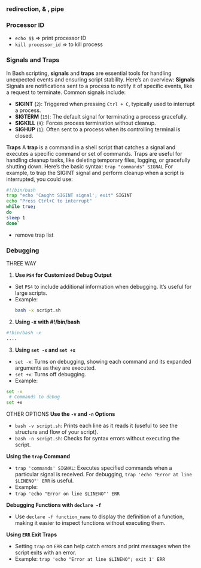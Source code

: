 
### redirection, & , pipe 










### Processor ID
- `echo $$` => print processor ID
- `kill processor_id` => to kill process


### Signals and Traps
In Bash scripting, **signals** and **traps** are essential tools for handling unexpected events and ensuring script stability. Here’s an overview:
**Signals**
Signals are notifications sent to a process to notify it of specific events, like a request to terminate. Common signals include:
- **SIGINT** (`2`): Triggered when pressing `Ctrl + C`, typically used to interrupt a process.
- **SIGTERM** (`15`): The default signal for terminating a process gracefully.
- **SIGKILL** (`9`): Forces process termination without cleanup.
- **SIGHUP** (`1`): Often sent to a process when its controlling terminal is closed.

**Traps**
A **trap** is a command in a shell script that catches a signal and executes a specific command or set of commands. Traps are useful for handling cleanup tasks, like deleting temporary files, logging, or gracefully shutting down. Here’s the basic syntax:
`trap "commands" SIGNAL`
For example, to trap the SIGINT signal and perform cleanup when a script is interrupted, you could use:
```bash
#!/bin/bash 
trap "echo 'Caught SIGINT signal'; exit" SIGINT 
echo "Press Ctrl+C to interrupt" 
while true;
do
sleep 1
done`
```

- remove trap list 

### Debugging 
THREE WAY
1. **Use `PS4` for Customized Debug Output**
- Set `PS4` to include additional information when debugging. It’s useful for large scripts.
- Example:
   ```bash
   bash -x script.sh
   ```

2. **Using -x with  #!/bin/bash**
```bash
#!bin/bash -x
....
```

3. **Using `set -x` and `set +x`**
- `set -x`: Turns on debugging, showing each command and its expanded arguments as they are executed.
- `set +x`: Turns off debugging.
- Example:
```bash 
set -x
 # Commands to debug
set +x
 ```

OTHER OPTIONS
  **Use the `-v` and `-n` Options**
- `bash -v script.sh`: Prints each line as it reads it (useful to see the structure and flow of your script).
- `bash -n script.sh`: Checks for syntax errors without executing the script.

 **Using the `trap` Command**
- `trap 'commands' SIGNAL`: Executes specified commands when a particular signal is received. For debugging, `trap 'echo "Error at line $LINENO"' ERR` is useful.
- Example:
- `trap 'echo "Error on line $LINENO"' ERR`
    
 **Debugging Functions with `declare -f`**
- Use `declare -f function_name` to display the definition of a function, making it easier to inspect functions without executing them.

 **Using `ERR` Exit Traps**
- Setting `trap` on `ERR` can help catch errors and print messages when the script exits with an error.
- Example:
    `trap 'echo "Error at line $LINENO"; exit 1' ERR`
    

